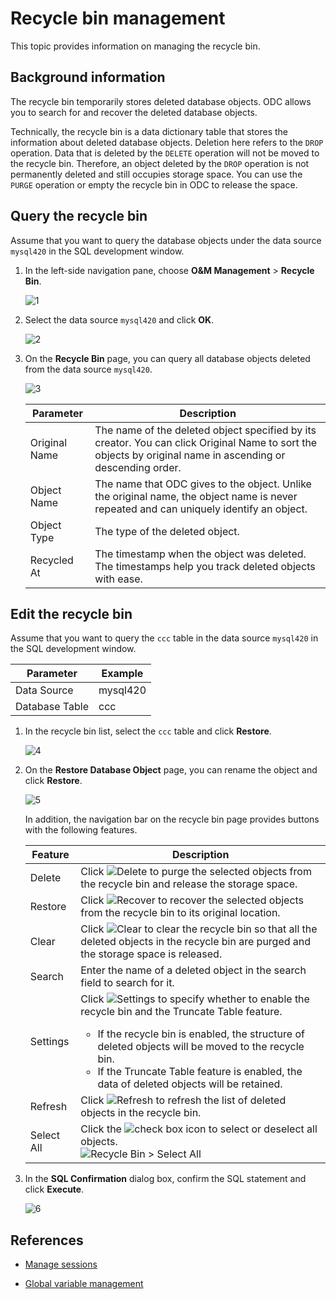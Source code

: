 # Recycle bin management

This topic provides information on managing the recycle bin.

## Background information

The recycle bin temporarily stores deleted database objects. ODC allows you to search for and recover the deleted database objects.

Technically, the recycle bin is a data dictionary table that stores the information about deleted database objects. Deletion here refers to the `DROP` operation. Data that is deleted by the `DELETE` operation will not be moved to the recycle bin. Therefore, an object deleted by the `DROP` operation is not permanently deleted and still occupies storage space. You can use the `PURGE` operation or empty the recycle bin in ODC to release the space.

## Query the recycle bin

Assume that you want to query the database objects under the data source `mysql420` in the SQL development window.

1. In the left-side navigation pane, choose **O&M Management** > **Recycle Bin**.

   ![1](https://obbusiness-private.oss-cn-shanghai.aliyuncs.com/doc/img/odc/420/connection-management/recycle-bin-en.png)

2. Select the data source `mysql420` and click **OK**.

   ![2](https://obbusiness-private.oss-cn-shanghai.aliyuncs.com/doc/img/odc/420/quickstart/webodc/using%20odc/5-EN.png)

3. On the **Recycle Bin** page, you can query all database objects deleted from the data source `mysql420`.

   ![3](https://obbusiness-private.oss-cn-shanghai.aliyuncs.com/doc/img/odc/420/connection-management/list-en.png)

   | Parameter | Description |
   |---------|-------------|
   | Original Name | The name of the deleted object specified by its creator.  You can click Original Name to sort the objects by original name in ascending or descending order.  |
   | Object Name | The name that ODC gives to the object.  Unlike the original name, the object name is never repeated and can uniquely identify an object.  |
   | Object Type | The type of the deleted object.  |
   | Recycled At | The timestamp when the object was deleted. The timestamps help you track deleted objects with ease.  |


## Edit the recycle bin

Assume that you want to query the `ccc` table in the data source `mysql420` in the SQL development window.

| Parameter | Example |
| ------ | ------ |
| Data Source | mysql420 |
| Database Table | ccc |

1. In the recycle bin list, select the `ccc` table and click **Restore**.

   ![4](https://obbusiness-private.oss-cn-shanghai.aliyuncs.com/doc/img/odc/420/connection-management/restore-en.png)

2. On the **Restore Database Object** page, you can rename the object and click **Restore**.

   ![5](https://obbusiness-private.oss-cn-shanghai.aliyuncs.com/doc/img/odc/420/connection-management/rename-en.png)

   In addition, the navigation bar on the recycle bin page provides buttons with the following features.

   | Feature | Description |
   |--------|--------------|
   | Delete | Click ![Delete](https://help-static-aliyun-doc.aliyuncs.com/assets/img/zh-CN/6479168461/p412873.jpg) to purge the selected objects from the recycle bin and release the storage space.  |
   | Restore | Click ![Recover](https://help-static-aliyun-doc.aliyuncs.com/assets/img/zh-CN/7479168461/p412874.jpg) to recover the selected objects from the recycle bin to its original location.  |
   | Clear | Click ![Clear](https://help-static-aliyun-doc.aliyuncs.com/assets/img/zh-CN/7479168461/p412872.jpg) to clear the recycle bin so that all the deleted objects in the recycle bin are purged and the storage space is released.  |
   | Search | Enter the name of a deleted object in the search field to search for it.  |
   | Settings | Click ![Settings](https://help-static-aliyun-doc.aliyuncs.com/assets/img/zh-CN/7479168461/p413502.jpg) to specify whether to enable the recycle bin and the Truncate Table feature.  <ul><li>If the recycle bin is enabled, the structure of deleted objects will be moved to the recycle bin.</li><li>If the Truncate Table feature is enabled, the data of deleted objects will be retained.</li></ul>  |
   | Refresh | Click ![Refresh](https://help-static-aliyun-doc.aliyuncs.com/assets/img/zh-CN/9525548461/p412817.jpg) to refresh the list of deleted objects in the recycle bin.  |
   | Select All | Click the ![check box](https://help-static-aliyun-doc.aliyuncs.com/assets/img/zh-CN/6479168461/p422119.jpg) icon to select or deselect all objects.  <br>![Recycle Bin > Select All](https://obbusiness-private.oss-cn-shanghai.aliyuncs.com/doc/img/odc/420/connection-management/select-option-en.png) |

3. In the **SQL Confirmation** dialog box, confirm the SQL statement and click **Execute**.

   ![6](https://obbusiness-private.oss-cn-shanghai.aliyuncs.com/doc/img/odc/420/connection-management/sql-confirm-en.png)

## References

- [Manage sessions](../600.database-operation-and-maintenance/1.session-management.md)

- [Global variable management](../600.database-operation-and-maintenance/2.global-variable.md)
